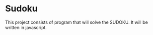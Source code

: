 Sudoku
======
This project consists of program that will solve the SUDOKU.
It will be written in javascript.
